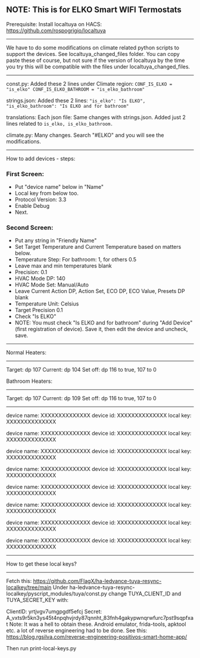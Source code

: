 
## NOTE: This is for ELKO Smart WIFI Termostats

Prerequisite:
Install localtuya on HACS: https://github.com/rospogrigio/localtuya

---

We have to do some modifications on climate related python scripts to support the devices.
See localtuya_changed_files folder. You can copy paste these of course, but not sure if the version of localtuya by the time you try this will be compatible with the files under localtuya_changed_files.

---

const.py: Added these 2 lines under Climate region:
`CONF_IS_ELKO = "is_elko"
CONF_IS_ELKO_BATHROOM = "is_elko_bathroom"`

strings.json: Added these 2 lines:
`
"is_elko": "Is ELKO",
"is_elko_bathroom": "Is ELKO and for bathroom"
`

translations: Each json file: Same changes with strings.json. Added just 2 lines related to `is_elko, is_elko_bathroom.`

climate.py:
Many changes. Search "#ELKO" and you will see the modifications.

---

How to add devices - steps:

### First Screen:
- Put "device name" below in "Name"
- Local key from below too.
- Protocol Version: 3.3
- Enable Debug
- Next.

### Second Screen:
- Put any string in "Friendly Name"
- Set Target Temperature and Current Temperature based on matters below.
- Temperature Step: For bathroom: 1, for others 0.5
- Leave max and min temperatures blank
- Precision: 0.1
- HVAC Mode DP: 140
- HVAC Mode Set: Manual/Auto
- Leave Current Action DP, Action Set, ECO DP, ECO Value, Presets DP blank
- Temperature Unit: Celsius
- Target Precision 0.1
- Check "Is ELKO"
- NOTE: You must check "Is ELKO and for bathroom" during "Add Device" (first registration of device). Save it, then edit the device and uncheck, save.

---


Normal Heaters:
____________________
Target: dp 107
Current: dp 104
Set off: dp 116 to true, 107 to 0

Bathroom Heaters:
____________________
Target: dp 107
Current: dp 109
Set off: dp 116 to true, 107 to 0

---

device name:    XXXXXXXXXXXXXX
device id:      XXXXXXXXXXXXXX
local key:      XXXXXXXXXXXXXX

device name:    XXXXXXXXXXXXXX
device id:      XXXXXXXXXXXXXX
local key:      XXXXXXXXXXXXXX

device name:    XXXXXXXXXXXXXX
device id:      XXXXXXXXXXXXXX
local key:      XXXXXXXXXXXXXX

device name:    XXXXXXXXXXXXXX
device id:      XXXXXXXXXXXXXX
local key:      XXXXXXXXXXXXXX

device name:    XXXXXXXXXXXXXX
device id:      XXXXXXXXXXXXXX
local key:      XXXXXXXXXXXXXX

device name:    XXXXXXXXXXXXXX
device id:      XXXXXXXXXXXXXX
local key:      XXXXXXXXXXXXXX

device name:    XXXXXXXXXXXXXX
device id:      XXXXXXXXXXXXXX
local key:      XXXXXXXXXXXXXX

device name:    XXXXXXXXXXXXXX
device id:      XXXXXXXXXXXXXX
local key:      XXXXXXXXXXXXXX

---

How to get these local keys?
____________________
Fetch this: https://github.com/FlagX/ha-ledvance-tuya-resync-localkey/tree/main
Under ha-ledvance-tuya-resync-localkey/pyscript_modules/tuya/const.py change TUYA_CLIENT_ID and TUYA_SECRET_KEY with:

ClientID: yrtjvgv7umgpgdf5efcj
Secret: A_vxts9r5kn3ys45t4npqhvjrdy87qnnht_83fnh4gakypwnqrwfurc7pst9sqpfxat
Note: It was a hell to obtain these. Android emulator, frida-tools, apktool etc. a lot of reverse engineering had to be done. See this: https://blog.rgsilva.com/reverse-engineering-positivos-smart-home-app/

Then run print-local-keys.py
